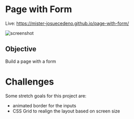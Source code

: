 # Page with Form

Live: https://mister-josuecedeno.github.io/page-with-form/

![screenshot](https://user-images.githubusercontent.com/47830532/104822239-ad91e580-5806-11eb-8353-976d42fe1e94.gif)

## Objective

Build a page with a form

# Challenges

Some stretch goals for this project are:

- animated border for the inputs
- CSS Grid to realign the layout based on screen size
